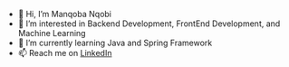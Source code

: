 - 👋 Hi, I’m Manqoba Nqobi
- 👀 I’m interested in Backend Development, FrontEnd Development, and Machine Learning 
- 🌱 I’m currently learning Java and Spring Framework
- 📫 Reach me on [LinkedIn](https://www.linkedin.com/in/manqoba-ngubeni/)

<!---
manqoba-SA/manqoba-SA is a ✨ special ✨ repository because its `README.md` (this file) appears on your GitHub profile.
You can click the Preview link to take a look at your changes.
--->
